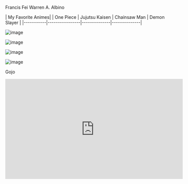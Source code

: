 Francis Fei Warren A. Albino

| My Favorite Animes|
| One Piece | Jujutsu Kaisen | Chainsaw Man | Demon Slayer |
|-----------|----------------|--------------|--------------|

![image](https://user-images.githubusercontent.com/122419321/213902831-ef08b148-6bb0-498e-9e56-c6165587fd30.png)

![image](https://user-images.githubusercontent.com/122419321/213902853-27fc5db6-26da-4648-9af6-0794f05019e7.png)

![image](https://user-images.githubusercontent.com/122419321/213902876-55eae998-450a-4959-ba05-4a1e72015e03.png)

![image](https://user-images.githubusercontent.com/122419321/213902902-bf661fa4-3150-4997-93a1-ddd38fe6a5a9.png)

Gojo

<iframe width="560" height="315" src="https://www.youtube.com/embed/nmvkhLz8t7I" title="YouTube video player" frameborder="0" allow="accelerometer; autoplay; clipboard-write; encrypted-media; gyroscope; picture-in-picture; web-share" allowfullscreen></iframe>

